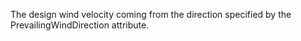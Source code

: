 The design wind velocity coming from the direction specified by the PrevailingWindDirection attribute.